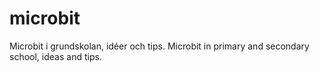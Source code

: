 # microbit
Microbit i grundskolan, idéer och tips. Microbit in primary and secondary school, ideas and tips.

